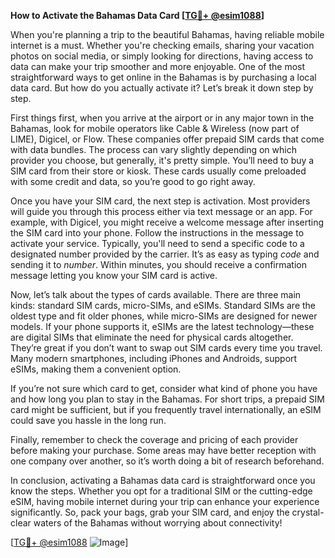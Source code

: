 **How to Activate the Bahamas Data Card [[TG💪+ @esim1088](https://t.me/s/esim1088)]**

When you're planning a trip to the beautiful Bahamas, having reliable mobile internet is a must. Whether you're checking emails, sharing your vacation photos on social media, or simply looking for directions, having access to data can make your trip smoother and more enjoyable. One of the most straightforward ways to get online in the Bahamas is by purchasing a local data card. But how do you actually activate it? Let’s break it down step by step.

First things first, when you arrive at the airport or in any major town in the Bahamas, look for mobile operators like Cable & Wireless (now part of LIME), Digicel, or Flow. These companies offer prepaid SIM cards that come with data bundles. The process can vary slightly depending on which provider you choose, but generally, it's pretty simple. You’ll need to buy a SIM card from their store or kiosk. These cards usually come preloaded with some credit and data, so you’re good to go right away. 

Once you have your SIM card, the next step is activation. Most providers will guide you through this process either via text message or an app. For example, with Digicel, you might receive a welcome message after inserting the SIM card into your phone. Follow the instructions in the message to activate your service. Typically, you'll need to send a specific code to a designated number provided by the carrier. It’s as easy as typing *code* and sending it to *number*. Within minutes, you should receive a confirmation message letting you know your SIM card is active.

Now, let’s talk about the types of cards available. There are three main kinds: standard SIM cards, micro-SIMs, and eSIMs. Standard SIMs are the oldest type and fit older phones, while micro-SIMs are designed for newer models. If your phone supports it, eSIMs are the latest technology—these are digital SIMs that eliminate the need for physical cards altogether. They’re great if you don’t want to swap out SIM cards every time you travel. Many modern smartphones, including iPhones and Androids, support eSIMs, making them a convenient option.

If you’re not sure which card to get, consider what kind of phone you have and how long you plan to stay in the Bahamas. For short trips, a prepaid SIM card might be sufficient, but if you frequently travel internationally, an eSIM could save you hassle in the long run.

Finally, remember to check the coverage and pricing of each provider before making your purchase. Some areas may have better reception with one company over another, so it’s worth doing a bit of research beforehand.

In conclusion, activating a Bahamas data card is straightforward once you know the steps. Whether you opt for a traditional SIM or the cutting-edge eSIM, having mobile internet during your trip can enhance your experience significantly. So, pack your bags, grab your SIM card, and enjoy the crystal-clear waters of the Bahamas without worrying about connectivity!

[[TG💪+ @esim1088](https://t.me/s/esim1088) ![Image](https://i.postimg.cc/Y0z9fWf4/image.png)]
